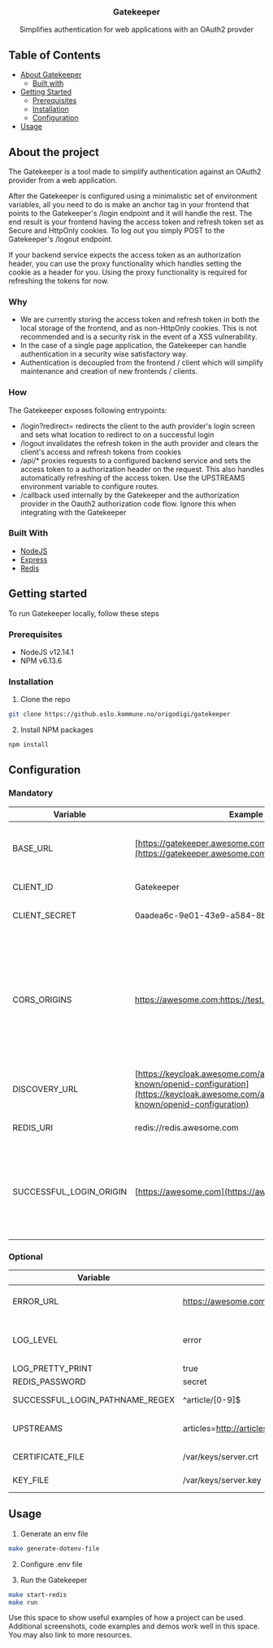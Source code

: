 <!--
*** Source of the README template: https://github.com/othneildrew/Best-README-Template/
*** Thanks for checking out this README Template. If you have a suggestion that would
*** make this better, please fork the repo and create a pull request or simply open
*** an issue with the tag "enhancement".
*** Thanks again! Now go create something AMAZING! :D
***
***
***
*** To avoid retyping too much info. Do a search and replace for the following:
*** github_username, repo, twitter_handle, email
-->


<!-- PROJECT LOGO -->
<br />
<p align="center">
  <h3 align="center">Gatekeeper</h3>

  <p align="center">
    Simplifies authentication for web applications with an OAuth2 provder
  </p>
</p>

<!-- TABLE OF CONTENTS -->
## Table of Contents

* [About Gatekeeper](#about-the-project)
  * [Built with](#built-with)
* [Getting Started](#getting-started)
  * [Prerequisites](#prerequisites)
  * [Installation](#installation)
  * [Configuration](#configuration)
* [Usage](#usage)


<!-- ABOUT THE PROJECT -->
## About the project
The Gatekeeper is a tool made to simplify authentication against an OAuth2 provider from a web application.

After the Gatekeeper is configured using a minimalistic set of environment variables, all you need to do is make an anchor tag in your frontend that points to the Gatekeeper's /login endpoint and it will handle the rest. The end result is your frontend having the access token and refresh token set as Secure and HttpOnly cookies. To log out you simply POST to the Gatekeeper's /logout endpoint.

If your backend service expects the access token as an authorization header, you can use the proxy functionality which handles setting the cookie as a header for you. Using the proxy functionality is required for refreshing the tokens for now.
### Why

* We are currently storing the access token and refresh token in both the local storage of the frontend, and as non-HttpOnly cookies. This is not recommended and is a security risk in the event of a XSS vulnerability.
* In the case of a single page application, the Gatekeeper can handle authentication in a security wise satisfactory way.
* Authentication is decoupled from the frontend / client which will simplify maintenance and creation of new frontends / clients.

### How

The Gatekeeper exposes following entrypoints:

- /login?redirect= redirects the client to the auth provider's login screen and sets what location to redirect to on a successful login
- /logout invalidates the refresh token in the auth provider and clears the client's access and refresh tokens from cookies
- /api/* proxies requests to a configured backend service and sets the access token to a authorization header on the request. This also handles automatically refreshing of the access token. Use the UPSTREAMS environment variable to configure routes.
- /callback used internally by the Gatekeeper and the authorization provider in the Oauth2 authorization code flow. Ignore this when integrating with the Gatekeeper


### Built With

* [NodeJS](https://nodejs.org/en/)
* [Express](https://expressjs.com/)
* [Redis](https://redis.io/)


<!-- GETTING STARTED -->
## Getting started

To run Gatekeeper locally, follow these steps

### Prerequisites

* NodeJS v12.14.1
* NPM v6.13.6

### Installation
 
1. Clone the repo
```sh
git clone https://github.oslo.kommune.no/origodigi/gatekeeper
```
2. Install NPM packages
```sh
npm install
```

<!-- CONFIGURATION -->
## Configuration
### Mandatory
| Variable                  | Example                                                                                                                                                              | Description                                                                                         |
| ------------------------- | -------------------------------------------------------------------------------------------------------------------------------------------------------------------- | --------------------------------------------------------------------------------------------------- |
| BASE_URL                  | [https://gatekeeper.awesome.com](https://gatekeeper.awesome.com)                                                                                                     | URL which the Gatekeeper will be listening on                                                       |
| CLIENT_ID                 | Gatekeeper                                                                                                                                                           | OAuth2 Client ID                                                                                    |
| CLIENT_SECRET             | 0aadea6c-9e01-43e9-a584-8bb579f0cc43                                                                                                                                 | Oauth2 Client secret                                                                                |
| CORS_ORIGINS              | https://awesome.com;https://test.awesome.com                                                                                                                         | Configure the Access-Control-Allow-Origin header for the Gatekeeper. Should be your frontend origin |
| DISCOVERY_URL             | [https://keycloak.awesome.com/auth/realms/public/.well-known/openid-configuration](https://keycloak.awesome.com/auth/realms/public/.well-known/openid-configuration) | OAuth2 OIDC Discovery URL                                                                           |
| REDIS_URI                 | redis://redis.awesome.com                                                                                                                                            | URI for your Redis instance                                                                         |
| SUCCESSFUL_LOGIN_ORIGIN   | [https://awesome.com](https://awesome.com)                                                                                                                           | Whitelisted origin where the client can be redirected to on successful login                        |

### Optional
| Variable                           | Example                                                         | Default | Description                                                                                                               |
| ---------------------------------- | --------------------------------------------------------------- | ------- | ------------------------------------------------------------------------------------------------------------------------- |
| ERROR_URL                          | https://awesome.com/error                                       |         | An URL to redirect the client/user to on errors. Should accept status and message as URL parameters                       |
| LOG_LEVEL                          | error                                                           | error   | How verbose logging should be. Log levels can be seen \[here\](https://github.com/winstonjs/winston#using-logging-levels) |
| LOG_PRETTY_PRINT                   | true                                                            | false   | Pretty print json log output                                                                                              |
| REDIS_PASSWORD                     | secret                                                          |         | Password for your Redis instance                                                                                          |
| SUCCESSFUL_LOGIN_PATHNAME_REGEX    | ^article/\[0-9\]$                                               | /       | Whitelisted pathname where the client can be redirected to on successful login                                            |
| UPSTREAMS                          | articles=http://articles.service;writers=http://writers.service |         | Upstreams to redirect to on /api/\*. Gatekeeper will turn a HttpOnly cookie into an Authorization bearer                  |
| CERTIFICATE_FILE                   | /var/keys/server.crt                                            |         | path to certificate file in case SSL termination is needed/wanted                                                         |
| KEY_FILE                           | /var/keys/server.key                                            |         | Path to key file in case SSL termination is needed/wanted                                                                 |
<!-- USAGE EXAMPLES -->

## Usage

1. Generate an env file
```sh
make generate-dotenv-file
```
2. Configure .env file

3. Run the Gatekeeper 
```sh
make start-redis
make run
```

Use this space to show useful examples of how a project can be used. Additional screenshots, code examples and demos work well in this space. You may also link to more resources.
